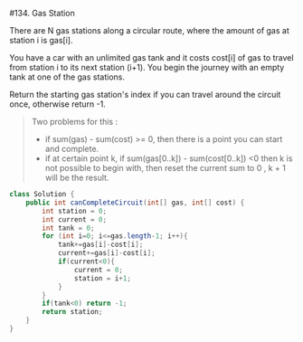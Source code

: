 #134. Gas Station  

There are N gas stations along a circular route, where the amount of gas at station i is gas[i].

You have a car with an unlimited gas tank and it costs cost[i] of gas to travel from station i to its next station (i+1). You begin the journey with an empty tank at one of the gas stations.

Return the starting gas station's index if you can travel around the circuit once, otherwise return -1.

>Two problems for this : 
>* if sum(gas) - sum(cost) >= 0, then there is a point you can start and complete.
>* if at certain point k, if sum(gas[0..k]) - sum(cost[0..k]) <0 then k is not possible to begin with, then reset the current sum to 0 , k + 1 will be the result.  

```java
class Solution {
    public int canCompleteCircuit(int[] gas, int[] cost) {
        int station = 0;
        int current = 0;
        int tank = 0;
        for (int i=0; i<=gas.length-1; i++){
            tank+=gas[i]-cost[i];
            current+=gas[i]-cost[i];
            if(current<0){
                current = 0;
                station = i+1;
            }
        }
        if(tank<0) return -1;
        return station;
    }
}
```
